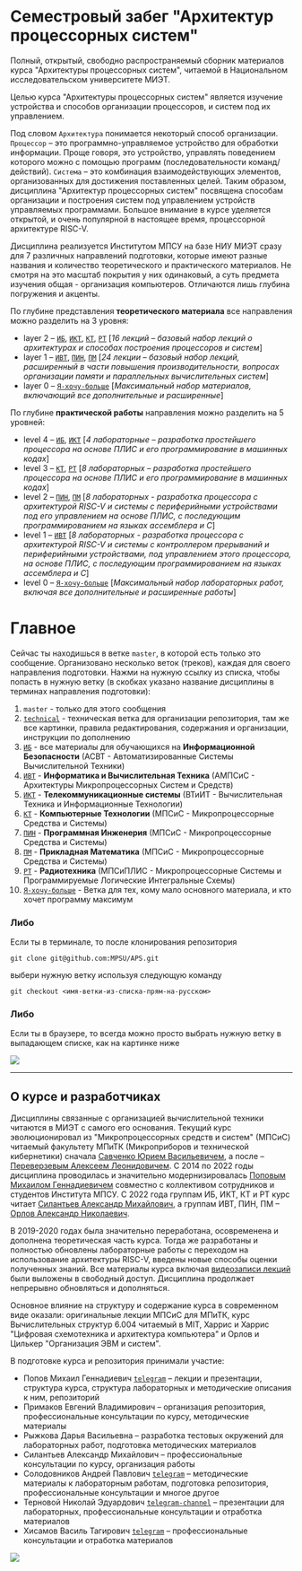 # Семестровый забег "Архитектур процессорных систем"

Полный, открытый, свободно распространяемый сборник материалов курса "Архитектуры процессорных систем", читаемой в Национальном исследовательском университете МИЭТ. 

Целью курса "Архитектуры процессорных систем" является изучение устройства и способов организации процессоров, и систем под их управлением.

Под словом `Архитектура` понимается некоторый способ организации. `Процессор` – это программно-управляемое устройство для обработки информации. Проще говоря, это устройство, управлять поведением которого можно с помощью программ (последовательности команд/действий). `Система` – это комбинация взаимодействующих элементов, организованных для достижения поставленных целей. Таким образом, дисциплина "Архитектур процессорных систем" посвящена способам организации и построения систем под управлением устройств управляемых программами. Большое внимание в курсе уделяется открытой, и очень популярной в настоящее время, процессорной архитектуре RISC-V.

Дисциплина реализуется Институтом МПСУ на базе НИУ МИЭТ сразу для 7 различных направлений подготовки, которые имеют разные названия и количество теоретического и практического материалов. Не смотря на это масштаб покрытия у них одинаковый, а суть предмета изучения общая - организация компьютеров. Отличаются лишь глубина погружения и акценты.

По глубине представления **теоретического материала** все направления можно разделить на 3 уровня:
- layer 2 – [`ИБ`](https://github.com/MPSU/APS/tree/ИБ), [`ИКТ`](https://github.com/MPSU/APS/tree/ИКТ), [`КТ`](https://github.com/MPSU/APS/tree/КТ), [`РТ`](https://github.com/MPSU/APS/tree/РТ) [*16 лекций – базовый набор лекций о архитектурах и способах построения процессоров и систем*]
- layer 1 – [`ИВТ`](https://github.com/MPSU/APS/tree/ИВТ), [`ПИН`](https://github.com/MPSU/APS/tree/ПИН), [`ПМ`](https://github.com/MPSU/APS/tree/ПМ) [*24 лекции – базовый набор лекций, расширенный в части повышения производительности, вопросах организации памяти и параллельных вычислительных систем*]
- layer 0 – [`Я-хочу-больше`](https://github.com/MPSU/APS/tree/Я-хочу-больше) [*Максимальный набор материалов, включающий все дополнительные и расширенные*]

По глубине **практической работы** направления можно разделить на 5 уровней:
- level 4 – [`ИБ`](https://github.com/MPSU/APS/tree/ИБ/Labs), [`ИКТ`](https://github.com/MPSU/APS/tree/ИКТ/Labs) [*4 лабораторные – разработка простейшего процессора на основе ПЛИС и его программирование в машинных кодах*]
- level 3 – [`КТ`](https://github.com/MPSU/APS/tree/КТ/Labs), [`РТ`](https://github.com/MPSU/APS/tree/РТ/Labs) [*8 лабораторных – разработка простейшего процессора на основе ПЛИС и его программирование в машинных кодах*]
- level 2 – [`ПИН`](https://github.com/MPSU/APS/tree/ПИН/Labs), [`ПМ`](https://github.com/MPSU/APS/tree/ПМ/Labs) [*8 лабораторных - разработка процессора с архитектурой RISC-V и системы с периферийными устройствами под его управлением на основе ПЛИС, с последующим программированием на языках ассемблера и C*]
- level 1 – [`ИВТ`](https://github.com/MPSU/APS/tree/ИВТ/Labs) [*8 лабораторных - разработка процессора с архитектурой RISC-V и системы с контроллером прерываний и периферийными устройствами, под управлением этого процессора, на основе ПЛИС, с последующим программированием на языках ассемблера и C*]
- level 0 – [`Я-хочу-больше`](https://github.com/MPSU/APS/tree/Я-хочу-больше/Labs) [*Максимальный набор лабораторных работ, включая все дополнительные и расширенные работы*]


# Главное

Сейчас ты находишься в ветке `master`, в которой есть только это сообщение. Организовано несколько веток (треков), каждая для своего направления подготовки. Нажми на нужную ссылку из списка, чтобы попасть в нужную ветку (в скобках указано название дисциплины в терминах направления подготовки):

1. `master` - только для этого сообщения
2. [`technical`](https://github.com/MPSU/APS/tree/technical) - техническая ветка для организации репозитория, там же все картинки, правила редактирования, содержания и организации, инструкции по дополнению
3. [`ИБ`](https://github.com/MPSU/APS/tree/ИБ) - все материалы для обучающихся на **Информационной Безопасности** (АСВТ - Автоматизированные Системы Вычислительной Техники)
4. [`ИВТ`](https://github.com/MPSU/APS/tree/ИВТ) - **Информатика и Вычислительная Техника** (АМПСиС - Архитектуры Микропроцессорных Систем и Средств)
5. [`ИКТ`](https://github.com/MPSU/APS/tree/ИКТ) - **Телекоммуникационные системы** (ВТиИТ - Вычислительная Техника и Информационные Технологии)
6. [`КТ`](https://github.com/MPSU/APS/tree/КТ) - **Компьютерные Технологии** (МПСиС - Микропроцессорные Средства и Системы)
7. [`ПИН`](https://github.com/MPSU/APS/tree/ПИН) - **Программная Инженерия** (МПСиС - Микропроцессорные Средства и Системы)
8. [`ПМ`](https://github.com/MPSU/APS/tree/ПМ) - **Прикладная Математика** (МПСиС - Микропроцессорные Средства и Системы)
9. [`РТ`](https://github.com/MPSU/APS/tree/РТ) - **Радиотехника** (МПСиПЛИС - Микропроцессорные Системы и Программируемые Логические Интегральные Схемы)
10. [`Я-хочу-больше`](https://github.com/MPSU/APS/tree/Я-хочу-больше) - Ветка для тех, кому мало основного материала, и кто хочет программу максимум

### Либо

Если ты в терминале, то после клонирования репозитория

`git clone git@github.com:MPSU/APS.git`

выбери нужную ветку используя следующую команду

`git checkout <имя-ветки-из-списка-прям-на-русском>`

### Либо

Если ты в браузере, то всегда можно просто выбрать нужную ветку в выпадающем списке, как на картинке ниже

![](../technical/Pic/change_branch.png)

---

## О курсе и разработчиках

Дисциплины связанные с организацией вычислительной техники читаются в МИЭТ с самого его основания. Текущий курс эволюционировал из "Микропроцессорных средств и систем" (МПСиС) читаемый факультету МПиТК (Микроприборов и технической кибернетики) сначала [Савченко Юрием Васильевичем](https://miet.ru/person/10551), а после – [Переверзевым Алексеем Леонидовичем](https://miet.ru/person/49309). С 2014 по 2022 годы дисциплина проводилась и значительно модернизировалась [Поповым Михаилом Геннадиевичем](https://miet.ru/person/50480) совместно с коллективом сотрудников и студентов Института МПСУ. С 2022 года группам ИБ, ИКТ, КТ и РТ курс читает [Силантьев Александр Михайлович](https://miet.ru/person/64030), а группам ИВТ, ПИН, ПМ – [Орлов Александр Николаевич](https://miet.ru/person/53686).

В 2019-2020 годах была значительно переработана, осовременена и дополнена теоретическая часть курса. Тогда же разработаны и полностью обновлены лабораторные работы с переходом на использование архитектуры RISC-V, введены новые способы оценки полученных знаний. Все материалы курса включая [видеозаписи лекций](https://www.youtube.com/c/АПСПопов) были выложены в свободный доступ. Дисциплина продолжает непрерывно обновляться и дополняться.

Основное влияние на структуру и содержание курса в современном виде оказали: оригинальные лекции МПСиС для МПиТК, курс Вычислительных структур 6.004 читаемый в MIT, Харрис и Харрис "Цифровая схемотехника и архитектура компьютера" и Орлов и Цилькер "Организация ЭВМ и систем". 

В подготовке курса и репозитория принимали участие: <!--- В алфавитном порядке -->
- Попов Михаил Геннадиевич [`telegram`](https://t.me/gr33nka) – лекции и презентации, структура курса, структура лабораторных и методические описания к ним, репозиторий
- Примаков Евгений Владимирович – организация репозитория, профессиональные консультации по курсу, методические материалы 
- Рыжкова Дарья Васильевна – разработка тестовых окружений для лабораторных работ, подготовка методических материалов
- Силантьев Александр Михайлович – профессиональные консультации по курсу, организация работы
- Солодовников Андрей Павлович [`telegram`](https://t.me/hepoh) – методические материалы к лабораторным работам, подготовка репозитория, профессиональные консультации и многое другое
- Терновой Николай Эдуардович [`telegram-channel`](https://t.me/cpu_design) – презентации для лабораторных, профессиональные консультации и отработка материалов
- Хисамов Василь Тагирович [`telegram`](https://t.me/PascalVT) – профессиональные консультации и отработка материалов

![](../technical/Pic/logo2.png)
